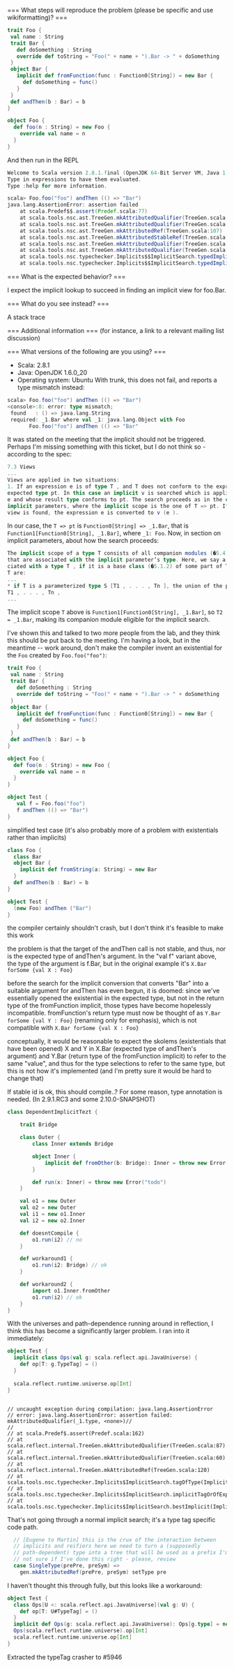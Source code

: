 === What steps will reproduce the problem (please be specific and use wikiformatting)? ===
```scala
trait Foo {
 val name : String
 trait Bar {
   def doSomething : String
   override def toString = "Foo(" + name + ").Bar -> " + doSomething
 }
 object Bar {
   implicit def fromFunction(func : Function0[String]) = new Bar {
     def doSomething = func()
   }
 }
 def andThen(b : Bar) = b
}

object Foo {
  def foo(n : String) = new Foo {
    override val name = n
  }
}
```

And then run in the REPL
```scala
Welcome to Scala version 2.8.1.final (OpenJDK 64-Bit Server VM, Java 1.6.0_20).
Type in expressions to have them evaluated.
Type :help for more information.

scala> Foo.foo("foo") andThen (() => "Bar")
java.lang.AssertionError: assertion failed
	at scala.Predef$$.assert(Predef.scala:77)
	at scala.tools.nsc.ast.TreeGen.mkAttributedQualifier(TreeGen.scala:82)
	at scala.tools.nsc.ast.TreeGen.mkAttributedQualifier(TreeGen.scala:45)
	at scala.tools.nsc.ast.TreeGen.mkAttributedRef(TreeGen.scala:107)
	at scala.tools.nsc.ast.TreeGen.mkAttributedStableRef(TreeGen.scala:149)
	at scala.tools.nsc.ast.TreeGen.mkAttributedQualifier(TreeGen.scala:60)
	at scala.tools.nsc.ast.TreeGen.mkAttributedQualifier(TreeGen.scala:45)
	at scala.tools.nsc.typechecker.Implicits$$ImplicitSearch.typedImplicit0(Implicits.scala:441)
	at scala.tools.nsc.typechecker.Implicits$$ImplicitSearch.typedImplicit(Implicits.scala:359)

```


=== What is the expected behavior? ===

I expect the implicit lookup to succeed in finding an implicit view for foo.Bar.

=== What do you see instead? ===

A stack trace

=== Additional information ===
(for instance, a link to a relevant mailing list discussion)

=== What versions of the following are you using? ===
  - Scala:  2.8.1
  - Java:   OpenJDK  1.6.0_20
  - Operating system:  Ubuntu
With trunk, this does not fail, and reports a type mismatch instead:

```scala
scala> Foo.foo("foo") andThen (() => "Bar")
<console>:8: error: type mismatch;
 found   : () => java.lang.String
 required: _1.Bar where val _1: java.lang.Object with Foo
       Foo.foo("foo") andThen (() => "Bar"
```

It was stated on the meeting that the implicit should not be triggered. Perhaps I'm missing something with this ticket, but I do not think so - according to the spec:

```scala
7.3 Views
...
Views are applied in two situations:
1. If an expression e is of type T , and T does not conform to the expression’s
expected type pt. In this case an implicit v is searched which is applicable to
e and whose result type conforms to pt. The search proceeds as in the case of
implicit parameters, where the implicit scope is the one of T => pt. If such a
view is found, the expression e is converted to v (e ).
```

In our case, the `T => pt` is `Function0[String] => _1.Bar`, that is `Function1[Function0[String], _1.Bar]`, where `_1: Foo`. Now, in section on implicit parameters, about how the search proceeds:

```scala
The implicit scope of a type T consists of all companion modules (�5.4) of classes
that are associated with the implicit parameter’s type. Here, we say a class C is asso-
ciated with a type T , if it is a base class (�5.1.2) of some part of T . The parts of a type
T are:
...
* if T is a parameterized type S [T1 , . . . , Tn ], the union of the parts of S and
T1 , . . . , Tn ,
...
```

The implicit scope `T` above is `Function1[Function0[String], _1.Bar]`, so `T2 = _1.Bar`, making its companion module eligible for the implicit search.

I've shown this and talked to two more people from the lab, and they think this should be put back to the meeting.
I'm having a look, but in the meantime -- work around, don't make the compiler invent an existential for the `Foo` created by `Foo.foo("foo")`:

```scala
trait Foo {
 val name : String
 trait Bar {
   def doSomething : String
   override def toString = "Foo(" + name + ").Bar -> " + doSomething
 }
 object Bar {
   implicit def fromFunction(func : Function0[String]) = new Bar {
     def doSomething = func()
   }
 }
 def andThen(b : Bar) = b
}

object Foo {
  def foo(n : String) = new Foo {
    override val name = n
  }
}

object Test {
   val f = Foo.foo("foo") 
   f andThen (() => "Bar")
}
```
simplified test case (it's also probably more of a problem with existentials rather than implicits)

```scala
class Foo {
  class Bar
  object Bar {
    implicit def fromString(a: String) = new Bar
  }
  def andThen(b : Bar) = b
}

object Test {
  (new Foo) andThen ("Bar")
}
```
the compiler certainly shouldn't crash, but I don't think it's feasible to make this work

the problem is that the target of the andThen call is not stable, and thus, nor is the expected type of andThen's argument. In the "val f" variant above, the type of the argument is f.Bar, but in the original example it's `X.Bar forSome {val X : Foo}`

before the search for the implicit conversion that converts "Bar" into a suitable argument for andThen has even begun, it is doomed: since we've essentially opened the existential in the expected type, but not in the return type of the fromFunction implicit, those types have become hopelessly incompatible. fromFunction's return type must now be thought of as `Y.Bar forSome {val Y : Foo}` (renaming only for emphasis), which is not compatible with `X.Bar forSome {val X : Foo}`

conceptually, it would be reasonable to expect the skolems (existentials that have been opened) X and Y in X.Bar (expected type of andThen's argument) and Y.Bar (return type of the fromFunction implicit) to refer to the same "value", and thus for the type selections to refer to the same type, but this is not how it's implemented (and I'm pretty sure it would be hard to change that)

If stable id is ok, this should compile..?
For some reason, type annotation is needed. (In 2.9.1.RC3 and some 2.10.0-SNAPSHOT)

```scala
class DependentImplicitTezt {

    trait Bridge

    class Outer {
        class Inner extends Bridge

        object Inner {
            implicit def fromOther(b: Bridge): Inner = throw new Error("todo")
        }

        def run(x: Inner) = throw new Error("todo")
    }

    val o1 = new Outer
    val o2 = new Outer
    val i1 = new o1.Inner
    val i2 = new o2.Inner

    def doesntCompile {
        o1.run(i2) // no
    }

    def workaround1 {
        o1.run(i2: Bridge) // ok
    }

    def workaround2 {
        import o1.Inner.fromOther
        o1.run(i2) // ok
    }
}
```
With the universes and path-dependence running around in reflection, I think this has become a significantly larger problem.  I ran into it immediately:
```scala
object Test {
  implicit class Ops(val g: scala.reflect.api.JavaUniverse) {
    def op[T: g.TypeTag] = ()
  }
  
  scala.reflect.runtime.universe.op[Int]
}
```
```

// uncaught exception during compilation: java.lang.AssertionError
// error: java.lang.AssertionError: assertion failed: mkAttributedQualifier(_1.type, <none>)//
//
// at scala.Predef$.assert(Predef.scala:162)
// at scala.reflect.internal.TreeGen.mkAttributedQualifier(TreeGen.scala:87)
// at scala.reflect.internal.TreeGen.mkAttributedQualifier(TreeGen.scala:60)
// at scala.reflect.internal.TreeGen.mkAttributedRef(TreeGen.scala:120)
// at scala.tools.nsc.typechecker.Implicits$ImplicitSearch.tagOfType(Implicits.scala:1176)
// at scala.tools.nsc.typechecker.Implicits$ImplicitSearch.implicitTagOrOfExpectedType(Implicits.scala:1339)
// at scala.tools.nsc.typechecker.Implicits$ImplicitSearch.bestImplicit(Implicits.scala:1373)
```
That's not going through a normal implicit search; it's a type tag specific code path.

```scala
  // [Eugene to Martin] this is the crux of the interaction between
  // implicits and reifiers here we need to turn a (supposedly
  // path-dependent) type into a tree that will be used as a prefix I'm
  // not sure if I've done this right - please, review
  case SingleType(prePre, preSym) =>
    gen.mkAttributedRef(prePre, preSym) setType pre
```
I haven't thought this through fully, but this looks like a workaround:

```scala
object Test {
  class Ops[U <: scala.reflect.api.JavaUniverse](val g: U) {
    def op[T: U#TypeTag] = ()
  }
  implicit def Ops(g: scala.reflect.api.JavaUniverse): Ops[g.type] = new Ops(g)
  Ops(scala.reflect.runtime.universe).op[Int]
  scala.reflect.runtime.universe.op[Int]
}
```
Extracted the typeTag crasher to #5946
